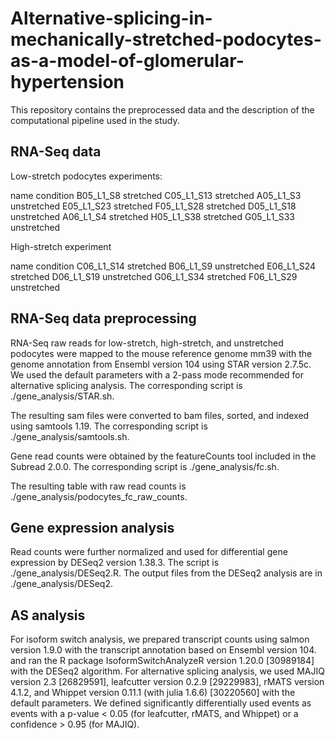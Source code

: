 # Alternative-splicing-in-mechanically-stretched-podocytes-as-a-model-of-glomerular-hypertension

This repository contains the preprocessed data and the description of the computational pipeline used in the study.

## RNA-Seq data

Low-stretch podocytes experiments:

name condition
B05_L1_S8 stretched
C05_L1_S13 stretched
A05_L1_S3  unstretched
E05_L1_S23 stretched
F05_L1_S28 stretched
D05_L1_S18  unstretched
A06_L1_S4 stretched
H05_L1_S38 stretched
G05_L1_S33 unstretched

High-stretch experiment

name condition
C06_L1_S14 stretched
B06_L1_S9 unstretched
E06_L1_S24 stretched
D06_L1_S19 unstretched
G06_L1_S34 stretched
F06_L1_S29 unstretched

## RNA-Seq data preprocessing

RNA-Seq raw reads for low-stretch, high-stretch, and unstretched podocytes were mapped to the mouse reference genome mm39 with the genome annotation from Ensembl version 104 using STAR version 2.7.5c. We used the default parameters with a 2-pass mode recommended for alternative splicing analysis. The corresponding script is ./gene_analysis/STAR.sh.

The resulting sam files were converted to bam files, sorted, and indexed using samtools 1.19. The corresponding script is ./gene_analysis/samtools.sh.

Gene read counts were obtained by the featureCounts tool included in the Subread 2.0.0. The corresponding script is ./gene_analysis/fc.sh.

The resulting table with raw read counts is ./gene_analysis/podocytes_fc_raw_counts.

## Gene expression analysis

Read counts were further normalized and used for differential gene expression by DESeq2 version 1.38.3. The script is ./gene_analysis/DESeq2.R. The output files from the DESeq2 analysis are in ./gene_analysis/DESeq2.

## AS analysis
For isoform switch analysis, we prepared transcript counts using salmon version 1.9.0 with the transcript annotation based on Ensembl version 104. 
and ran the R package IsoformSwitchAnalyzeR version 1.20.0 [30989184] with the DESeq2 algorithm. For alternative splicing analysis, we used MAJIQ version 2.3 [26829591], leafcutter version 0.2.9 [29229983], rMATS version 4.1.2, and Whippet version 0.11.1 (with julia 1.6.6) [30220560] with the default parameters. We defined significantly differentially used events as events with a p-value < 0.05 (for leafcutter, rMATS, and Whippet) or a confidence > 0.95 (for MAJIQ).

